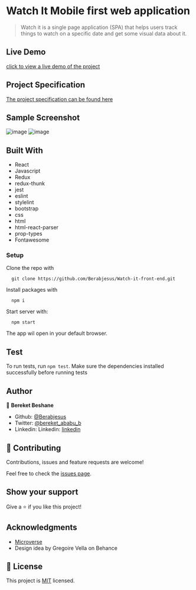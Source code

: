# Watch It Mobile first web application

> Watch it is a single page application (SPA) that helps users track things to watch on a specific date and get some visual data about it. 

## Live Demo

[click to view a live demo of the project]()

## Project Specification

[The project specification can be found here](https://www.notion.so/Final-Capstone-Project-Tracking-App-22e454da738c46efaf17721826841772)

## Sample Screenshot
![image](https://user-images.githubusercontent.com/64360974/114253104-52a8fe00-99b1-11eb-8e3e-e637213e6cf1.png)
![image](https://user-images.githubusercontent.com/64360974/114253352-8c2e3900-99b2-11eb-8325-ba3e5bb6ef61.png)
## Built With

- React
- Javascript
- Redux
- redux-thunk
- jest
- eslint
- stylelint
- bootstrap
- css
- html
- html-react-parser
- prop-types
- Fontawesome 

### Setup

Clone the repo with

```
  git clone https://github.com/Berabjesus/Watch-it-front-end.git
```

Install packages with

```
  npm i
```

Start server with:

```
  npm start
```

The app wil open in your default browser.

## Test
To run tests, run `npm test`. Make sure the dependencies installed successfully before running tests

## Author

👤 **Bereket Beshane**

- Github: [@Berabjesus](https://github.com/Berabjesus)
- Twitter: [@bereket_ababu_b](https://twitter.com/bereket_ababu_b)
- Linkedin: Linkedin: [linkedin](https://www.linkedin.com/in/bereketbeshane/) 

## 🤝 Contributing

Contributions, issues and feature requests are welcome!

Feel free to check the [issues page](issues/).

## Show your support

Give a ⭐️ if you like this project!

## Acknowledgments

- [Microverse](https://www.microverse.org) 
- Design idea by Gregoire Vella on Behance
  
## 📝 License

This project is [MIT](lic.url) licensed.